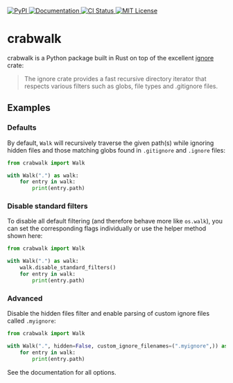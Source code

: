 <p>
    <a href="https://pypi.org/project/crabwalk/">
        <img src="https://img.shields.io/pypi/v/crabwalk.svg" alt="PyPI" />
    </a>
    <a href="https://crabwalk.readthedocs.io/en/stable/">
        <img src="https://img.shields.io/badge/docs-read%20now-blue.svg" alt="Documentation" />
    </a>
    <a href="https://github.com/RazerM/crabwalk/actions?workflow=CI">
        <img src="https://github.com/RazerM/crabwalk/workflows/CI/badge.svg?branch=main" alt="CI Status" />
    </a>
    <a href="https://raw.githubusercontent.com/RazerM/crabwalk/main/LICENSE">
        <img src="https://img.shields.io/badge/license-MIT-green" alt="MIT License" />
    </a>
</p>

# crabwalk

<!-- blurb-begin -->

crabwalk is a Python package built in Rust on top of the excellent [ignore][] crate:

> The ignore crate provides a fast recursive directory iterator that respects
> various filters such as globs, file types and .gitignore files.

[ignore]: https://github.com/BurntSushi/ripgrep/tree/master/crates/ignore

<!-- blurb-end -->

## Examples

### Defaults

By default, `Walk` will recursively traverse the given path(s) while ignoring
hidden files and those matching globs found in `.gitignore` and `.ignore` files:

```python
from crabwalk import Walk

with Walk(".") as walk:
    for entry in walk:
        print(entry.path)
```

### Disable standard filters

To disable all default filtering (and therefore behave more like `os.walk`),
you can set the corresponding flags individually or use the helper method shown
here:

```python
from crabwalk import Walk

with Walk(".") as walk:
    walk.disable_standard_filters()
    for entry in walk:
        print(entry.path)
```

### Advanced

Disable the hidden files filter and enable parsing of custom ignore files called
`.myignore`:

```python
from crabwalk import Walk

with Walk(".", hidden=False, custom_ignore_filenames=(".myignore",)) as walk:
    for entry in walk:
        print(entry.path)
```

See the documentation for all options.
